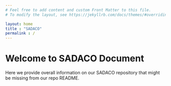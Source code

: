 ```yaml
---
# Feel free to add content and custom Front Matter to this file.
# To modify the layout, see https://jekyllrb.com/docs/themes/#overriding-theme-defaults

layout: home
title : "SADACO"
permalink : /
---
```


# Welcome to SADACO Document

Here we provide overall information on our SADACO repository that might be missing from our repo README.
